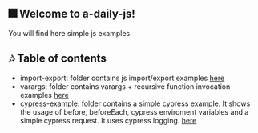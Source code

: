 ## :fireworks: Welcome to a-daily-js!
You will find here simple js examples.

## :notes: Table of contents
- import-export: folder contains js import/export examples [here](import-export/readme.md)
- varargs: folder contains varargs + recursive function invocation examples [here](varargs/varargs-example.js)
- cypress-example: folder contains a simple cypress example. It shows the usage of before, beforeEach, cypress enviroment variables and a simple cypress request. It uses cypress logging. [here](cypress-example/readme.md)
